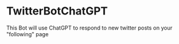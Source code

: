 # TwitterBotChatGPT
 
This Bot will use ChatGPT to respond to new twitter posts on your "following" page
